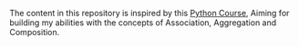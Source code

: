<p>The content in this repository is inspired by this <a href="https://www.udemy.com/course/python-3-do-zero-ao-avancado/">Python Course</a>, Aiming for building my abilities with the concepts of Association, Aggregation and Composition.</p>